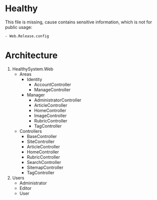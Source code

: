 # Healthy

This file is missing, cause contains sensitive information, which is not for public usage:
	
	- Web.Release.config

# Architecture

1. HealthySystem.Web
    - Areas
        -   Identity
            - AccountController
            - ManageController
        -   Manager
            -   AdministratorController
            -   ArticleController
            -   HomeController
            -   ImageController
            -   RubricController
            -   TagController
    - Controllers
        - BaseController
        - SiteController
        - ArticleController
        - HomeController
        - RubricController
        - SearchController
        - SitemapController
        - TagController
2. Users
    - Administrator
    - Editor
    - User